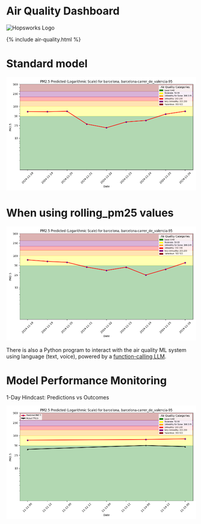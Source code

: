 # Air Quality Dashboard

![Hopsworks Logo](../titanic/assets/img/logo.png)

{% include air-quality.html %}

# Standard model

![Forecast](./assets/img/pm25_forecast_first.png)

# When using rolling_pm25 values

![Forecast](./assets/img/pm25_forecast.png)


There is also a Python program to interact with the air quality ML system using language (text, voice),
powered by a [function-calling LLM](https://www.hopsworks.ai/dictionary/function-calling-with-llms).

# Model Performance Monitoring

1-Day Hindcast: Predictions vs Outcomes

![Hindcast](./assets/img/pm25_hindcast_1day.png)
